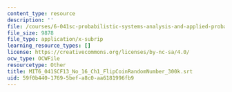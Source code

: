 ```yaml
---
content_type: resource
description: ''
file: /courses/6-041sc-probabilistic-systems-analysis-and-applied-probability-fall-2013/59f0b44017695befa8c0aa6181996fb9_MIT6_041SCF13_No_16_Ch1_FlipCoinRandomNumber_300k.vtt
file_size: 9878
file_type: application/x-subrip
learning_resource_types: []
license: https://creativecommons.org/licenses/by-nc-sa/4.0/
ocw_type: OCWFile
resourcetype: Other
title: MIT6_041SCF13_No_16_Ch1_FlipCoinRandomNumber_300k.srt
uid: 59f0b440-1769-5bef-a8c0-aa6181996fb9
---
```

